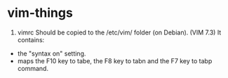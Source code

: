 # vim-things

1. vimrc
Should be copied to the /etc/vim/ folder (on Debian). (VIM 7.3)
It contains:
 - the "syntax on" setting.
 - maps the F10 key to tabe, the F8 key to tabn and the F7 key to tabp command.
